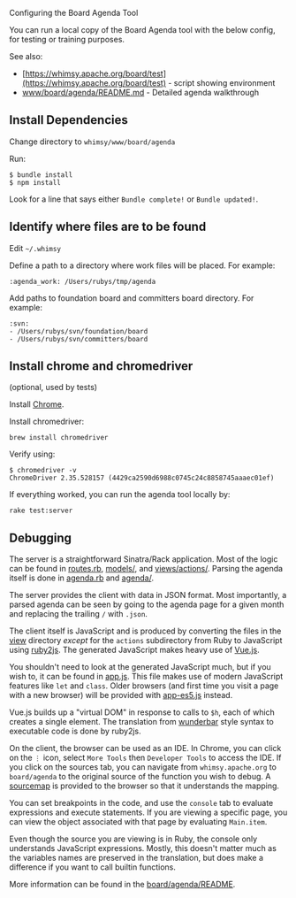 Configuring the Board Agenda Tool

You can run a local copy of the Board Agenda tool with the below config,
for testing or training purposes.

See also:

- [https://whimsy.apache.org/board/test](https://whimsy.apache.org/board/test) - script showing environment
- [www/board/agenda/README.md](https://github.com/apache/whimsy/blob/master/www/board/agenda/README.md) - Detailed agenda walkthrough

Install Dependencies
--------------------

Change directory to `whimsy/www/board/agenda`

Run:

```
$ bundle install
$ npm install
```

Look for a line that says either `Bundle complete!` or `Bundle updated!`.

Identify where files are to be found
-------------------------------------

Edit `~/.whimsy`

Define a path to a directory where work files will be placed.  For example:

```
:agenda_work: /Users/rubys/tmp/agenda
```

Add paths to foundation board and committers board directory.  For example:

```
:svn:
- /Users/rubys/svn/foundation/board
- /Users/rubys/svn/committers/board
```

Install chrome and chromedriver
-------------------

(optional, used by tests)

Install [Chrome](https://www.google.com/chrome/).

Install chromedriver:

```
brew install chromedriver
```

Verify using:

```
$ chromedriver -v
ChromeDriver 2.35.528157 (4429ca2590d6988c0745c24c8858745aaaec01ef)
```

If everything worked, you can run the agenda tool locally by:

```
rake test:server
```

Debugging
---------

The server is a straightforward Sinatra/Rack application.  Most of the logic
can be found in [routes.rb](../www/board/agenda/routes.rb), [models/](../www/board/agenda/models), and
[views/actions/](../www/board/agenda/views/actions).  Parsing the agenda itself is done in
[agenda.rb](../lib/whimsy/asf/agenda.rb) and
[agenda/](../lib/whimsy/asf/agenda).

The server provides the client with data in JSON format.  Most importantly, a
parsed agenda can be seen by going to the agenda page for a given month and
replacing the trailing `/` with `.json`.

The client itself is JavaScript and is produced by converting the files in the
[view](../www/board/agenda/views) directory *except* for the `actions` subdirectory from Ruby to
JavaScript using [ruby2js](https://github.com/rubys/ruby2js).  The generated
JavaScript makes heavy use of [Vue.js](https://vuejs.org/).

You shouldn't need to look at the generated JavaScript much, but if you wish
to, it can be found in [app.js](https://whimsy.apache.org/board/agenda/app.js).
This file makes use of modern JavaScript features like `let` and `class`.
Older browsers (and first time you visit a page with a new browser) will be
provided with [app-es5.js](https://whimsy.apache.org/board/agenda/app-es5.js)
instead.

Vue.js builds up a "virtual DOM" in response to calls to `$h`, each of which
creates a single element.  The translation from
[wunderbar](https://github.com/rubys/wunderbar) style syntax to executable code
is done by ruby2js.

On the client, the browser can be used as an IDE.  In Chrome, you can click on
the `⋮` icon, select `More Tools` then `Developer Tools` to access the IDE.  If
you click on the sources tab, you can navigate from `whimsy.apache.org` to
`board/agenda` to the original source of the function you wish to debug.  A
[sourcemap](https://docs.google.com/document/d/1U1RGAehQwRypUTovF1KRlpiOFze0b-_2gc6fAH0KY0k/edit)
is provided to the browser so that it understands the mapping.

You can set breakpoints in the code, and use the `console` tab to evaluate
expressions and execute statements.  If you are viewing a specific page, you
can view the object associated with that page by evaluating `Main.item`.

Even though the source you are viewing is in Ruby, the console only understands
JavaScript expressions.  Mostly, this doesn't matter much as the variables
names are preserved in the translation, but does make a difference if you want
to call builtin functions.

More information can be found in the
[board/agenda/README](../www/board/agenda/README.md).
